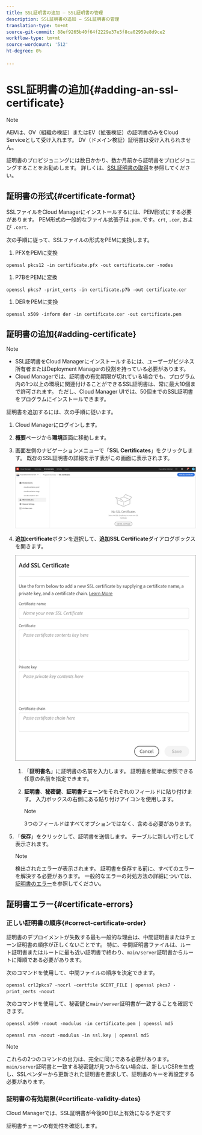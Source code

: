 ```yaml
---
title: SSL証明書の追加 — SSL証明書の管理
description: SSL証明書の追加 — SSL証明書の管理
translation-type: tm+mt
source-git-commit: 88ef9265b40f64f2229e37e5f8ca02959e8d9ce2
workflow-type: tm+mt
source-wordcount: '512'
ht-degree: 0%

---
```



# SSL証明書の追加{#adding-an-ssl-certificate}

>[!NOTE]
>AEMは、OV（組織の検証）またはEV（拡張検証）の証明書のみをCloud Serviceとして受け入れます。 DV（ドメイン検証）証明書は受け入れられません。

証明書のプロビジョニングには数日かかり、数か月前から証明書をプロビジョニングすることをお勧めします。 詳しくは、[SSL証明書の取得](/help/implementing/cloud-manager/managing-ssl-certifications/get-ssl-certificate.md)を参照してください。

## 証明書の形式{#certificate-format}

SSLファイルをCloud Managerにインストールするには、PEM形式にする必要があります。 PEM形式の一般的なファイル拡張子は`.pem,`です。`crt`, `.cer`, および `.cert`.

次の手順に従って、SSLファイルの形式をPEMに変換します。

1. PFXをPEMに変換

`openssl pkcs12 -in certificate.pfx -out certificate.cer -nodes`

1. P7BをPEMに変換

`openssl pkcs7 -print_certs -in certificate.p7b -out certificate.cer`

1. DERをPEMに変換

`openssl x509 -inform der -in certificate.cer -out certificate.pem`

## 証明書の追加{#adding-certificate}

>[!NOTE]
>* SSL証明書をCloud Managerにインストールするには、ユーザーがビジネス所有者またはDeployment Managerの役割を持っている必要があります。
>* Cloud Managerでは、証明書の有効期限が切れている場合でも、プログラム内の1つ以上の環境に関連付けることができるSSL証明書は、常に最大10個まで許可されます。 ただし、Cloud Manager UIでは、50個までのSSL証明書をプログラムにインストールできます。


証明書を追加するには、次の手順に従います。

1. Cloud Managerにログインします。
1. **概要**&#x200B;ページから&#x200B;**環境**&#x200B;画面に移動します。
1. 画面左側のナビゲーションメニューで「**SSL Certificates**」をクリックします。 既存のSSL証明書の詳細を示す表がこの画面に表示されます。

   ![](/help/implementing/cloud-manager/assets/ssl/ssl-cert-1.png)
1. **追加certificate**&#x200B;ボタンを選択して、**追加SSL Certificate**&#x200B;ダイアログボックスを開きます。

   ![](/help/implementing/cloud-manager/assets/ssl/ssl-cert-2.png)
   1. 「**証明書名**」に証明書の名前を入力します。 証明書を簡単に参照できる任意の名前を指定できます。
   1. **証明書**、**秘密鍵**、**証明書チェーン**&#x200B;をそれぞれのフィールドに貼り付けます。 入力ボックスの右側にある貼り付けアイコンを使用します。

      >[!NOTE]
      >3つのフィールドはすべてオプションではなく、含める必要があります。
1. 「**保存**」をクリックして、証明書を送信します。 テーブルに新しい行として表示されます。
   >[!NOTE]
   >検出されたエラーが表示されます。 証明書を保存する前に、すべてのエラーを解決する必要があります。 一般的なエラーの対処方法の詳細については、[証明書のエラー](#certificate-errors)を参照してください。

## 証明書エラー{#certificate-errors}

### 正しい証明書の順序{#correct-certificate-order}

証明書のデプロイメントが失敗する最も一般的な理由は、中間証明書またはチェーン証明書の順序が正しくないことです。 特に、中間証明書ファイルは、ルート証明書またはルートに最も近い証明書で終わり、`main/server`証明書からルートに降順である必要があります。

次のコマンドを使用して、中間ファイルの順序を決定できます。

`openssl crl2pkcs7 -nocrl -certfile $CERT_FILE | openssl pkcs7 -print_certs -noout`

次のコマンドを使用して、秘密鍵と`main/server`証明書が一致することを確認できます。

`openssl x509 -noout -modulus -in certificate.pem | openssl md5`

`openssl rsa -noout -modulus -in ssl.key | openssl md5`

>[!NOTE]
>これらの2つのコマンドの出力は、完全に同じである必要があります。 `main/server`証明書と一致する秘密鍵が見つからない場合は、新しいCSRを生成し、SSLベンダーから更新された証明書を要求して、証明書のキーを再設定する必要があります。

### 証明書の有効期限{#certificate-validity-dates}

Cloud Managerでは、SSL証明書が今後90日以上有効になる予定です

証明書チェーンの有効性を確認します。
